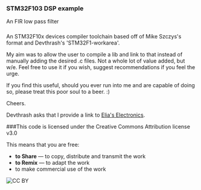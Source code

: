 ### STM32F103 DSP example

An FIR low pass filter

###

An STM32F10x devices compiler toolchain based off of Mike Szczys's format and Devthrash's 'STM32F1-workarea'.

My aim was to allow the user to compile a lib and link to that instead of manually adding the desired .c files. Not a whole lot of value added, but
w/e. Feel free to use it if you wish, suggest recommendations if you feel the urge.

If you find this useful, should you ever run into me and are capable of doing so, please treat this poor soul to a beer. :)

Cheers.

Devthrash asks that I provide a link to [Elia's Electronics](http://eliaselectronics.com/ "My blog").

###This code is licensed under the Creative Commons Attribution license v3.0

This means that you are free:
+ **to Share** — to copy, distribute and transmit the work
+ **to Remix** — to adapt the work
+ to make commercial use of the work

![CC BY](http://i.creativecommons.org/l/by/3.0/88x31.png)
